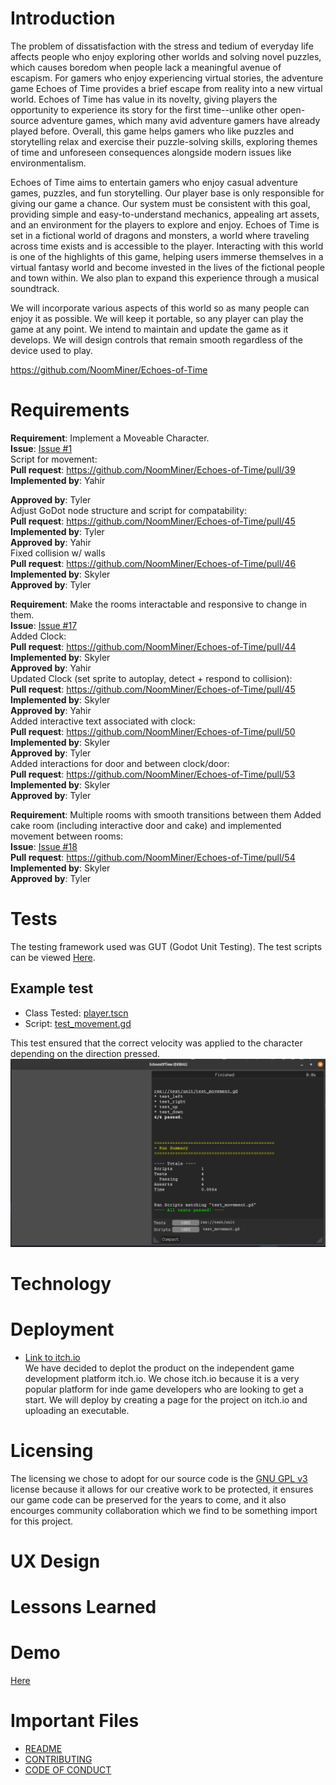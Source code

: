 # Introduction
The problem of dissatisfaction with the stress and tedium of everyday life affects people who enjoy exploring other worlds and solving novel puzzles, which causes boredom when people lack a meaningful avenue of escapism. For gamers who enjoy experiencing virtual stories, the adventure game Echoes of Time provides a brief escape from reality into a new virtual world. Echoes of Time has value in its novelty, giving players the opportunity to experience its story for the first time--unlike other open-source adventure games, which many avid adventure gamers have already played before. Overall, this game helps gamers who like puzzles and storytelling relax and exercise their puzzle-solving skills, exploring themes of time and unforeseen consequences alongside modern issues like environmentalism. 

Echoes of Time aims to entertain gamers who enjoy casual adventure games, puzzles, and fun storytelling. Our player base is only responsible for giving our game a chance. Our system must be consistent with this goal, providing simple and easy-to-understand mechanics, appealing art assets, and an environment for the players to explore and enjoy. Echoes of Time is set in a fictional world of dragons and monsters, a world where traveling across time exists and is accessible to the player. Interacting with this world is one of the highlights of this game, helping users immerse themselves in a virtual fantasy world and become invested in the lives of the fictional people and town within. We also plan to expand this experience through a musical soundtrack. 

We will incorporate various aspects of this world so as many people can enjoy it as possible. We will keep it portable, so any player can play the game at any point. We intend to maintain and update the game as it develops. We will design controls that remain smooth regardless of the device used to play.

https://github.com/NoomMiner/Echoes-of-Time 

# Requirements
**Requirement**: Implement a Moveable Character.<br>
**Issue**: [Issue #1](https://github.com/NoomMiner/Echoes-of-Time/issues/1)<br>
Script for movement:<br>
**Pull request**: https://github.com/NoomMiner/Echoes-of-Time/pull/39<br>
**Implemented by**: Yahir<br>

**Approved by**: Tyler<br>
Adjust GoDot node structure and script for compatability:<br>
**Pull request**: https://github.com/NoomMiner/Echoes-of-Time/pull/45<br>
**Implemented by**: Tyler<br>
**Approved by**: Yahir<br>
Fixed collision w/ walls<br>
**Pull request**: https://github.com/NoomMiner/Echoes-of-Time/pull/46<br>
**Implemented by**: Skyler<br>
**Approved by**: Tyler<br>

**Requirement**: Make the rooms interactable and responsive to change in them.<br>
**Issue**: [Issue #17](https://github.com/NoomMiner/Echoes-of-Time/issues/12)<br>
Added Clock:<br>
**Pull request**: https://github.com/NoomMiner/Echoes-of-Time/pull/44<br>
**Implemented by**: Skyler<br>
**Approved by**: Yahir<br>
Updated Clock (set sprite to autoplay, detect + respond to collision):<br>
**Pull request**: https://github.com/NoomMiner/Echoes-of-Time/pull/45<br>
**Implemented by**: Skyler<br>
**Approved by**: Yahir<br>
Added interactive text associated with clock:<br>
**Pull request**: https://github.com/NoomMiner/Echoes-of-Time/pull/50<br>
**Implemented by**: Skyler<br>
**Approved by**: Tyler<br>
Added interactions for door and between clock/door:<br>
**Pull request**: https://github.com/NoomMiner/Echoes-of-Time/pull/53<br>
**Implemented by**: Skyler<br>
**Approved by**: Tyler<br>

**Requirement**: Multiple rooms with smooth transitions between them
Added cake room (including interactive door and cake) and implemented movement between rooms:<br>
**Issue**: [Issue #18](https://github.com/NoomMiner/Echoes-of-Time/issues/18)<br>
**Pull request**: https://github.com/NoomMiner/Echoes-of-Time/pull/54<br>
**Implemented by**: Skyler<br>
**Approved by**: Tyler <br>



# Tests
The testing framework used was GUT (Godot Unit Testing). The test scripts can be viewed [Here](../EchoesofTimeGodot/test/unit).
## Example test
- Class Tested: [player.tscn](../EchoesofTimeGodot/player.tscn)
- Script: [test_movement.gd](../EchoesofTimeGodot/test/unit/test_movement.gd) <br>

This test ensured that the correct velocity was applied to the character depending on the direction pressed.
![Test Image](./unit_test_output.png)

# Technology

# Deployment
- [Link to itch.io](https://noomminer.itch.io/echoes-of-time) <br>
We have decided to deplot the product on the independent game development platform itch.io. We chose itch.io because it is a very popular platform for inde game developers who are looking to get a start. We will deploy by creating a page for the project on itch.io and uploading an executable.

# Licensing
The licensing we chose to adopt for our source code is the [GNU GPL v3](https://github.com/NoomMiner/Echoes-of-Time/blob/deliverable-4/LICENSE) license because it allows for our creative work to be protected, it ensures our game code can be preserved for the years to come, and it also encourges community collaboration which we find to be something import for this project.

# UX Design

# Lessons Learned

# Demo
[Here](https://drive.google.com/file/d/1xDIINoCwLWYOs4SEFlpelnUAiyvW0-XD/view?usp=drive_link)

# Important Files
- [README](../README.md)
- [CONTRIBUTING](../CONTRIBUTING.md)
- [CODE OF CONDUCT](../CODE_OF_CONDUCT.md)

